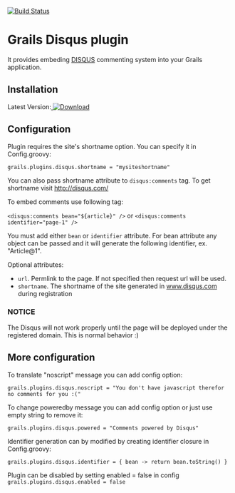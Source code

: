 [![Build Status](https://travis-ci.org/dustindclark/grails-disqus.png?branch=master)](https://travis-ci.org/dustindclark/grails-disqus)

# Grails Disqus plugin

It provides embeding [DISQUS](http://disqus.com) commenting system into your Grails application.

## Installation

Latest Version:[ ![Download](https://api.bintray.com/packages/captivatelabs/plugins/grails-disqus/images/download.svg) ](https://bintray.com/captivatelabs/plugins/grails-disqus/_latestVersion)

## Configuration

Plugin requires the site's shortname option. You can specify it in Config.groovy:

`grails.plugins.disqus.shortname = "mysiteshortname"`

You can also pass shortname attribute to `disqus:comments` tag. To get shortname visit http://disqus.com/

To embed comments use following tag:

`<disqus:comments bean="${article}" />`
or
`<disqus:comments identifier="page-1" />`

You must add either `bean` or `identifier` attribute. For bean attribute any object can be passed and it will generate
the following identifier, ex. "Article@1".

Optional attributes:

- `url`. Permlink to the page. If not specified then request url will be used.
- `shortname`. The shortname of the site generated in www.disqus.com during registration

### NOTICE
The Disqus will not work properly until the page will be deployed under the registered domain. This is normal behavior :)

## More configuration

To translate "noscript" message you can add config option:

`grails.plugins.disqus.noscript = "You don't have javascript therefor no comments for you :("`


To change poweredby message you can add config option or just use empty string to remove it:

`grails.plugins.disqus.powered = "Comments powered by Disqus"`


Identifier generation can by modified by creating identifier closure in Config.groovy:

`grails.plugins.disqus.identifier = { bean ->
    return bean.toString()
}`


Plugin can be disabled by setting enabled = false in config
`grails.plugins.disqus.enabled = false`



